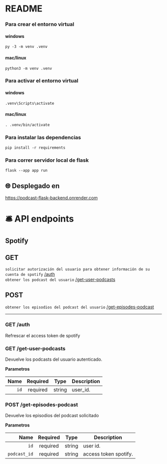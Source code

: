 # README

### Para crear el entorno virtual
#### windows
`py -3 -m venv .venv`
#### mac/linux
`python3 -m venv .venv`


### Para activar el entorno virtual
#### windows
`.venv\Scripts\activate`
#### mac/linux
`. .venv/bin/activate`

### Para instalar las dependencias 
`pip install -r requirements`

### Para correr servidor local de flask
`flask --app app run`

## 🌐 Desplegado en
https://podcast-flask-backend.onrender.com

# 🛎️ API endpoints

## Spotify


## GET
`solicitar autorización del usuario para obtener información de su cuenta de spotify` [/auth](#auth) <br/>
`obtener los podcast del usuario` [/get-user-podcasts](#get-user-podcasts) <br/>


## POST
`obtener los episodios del podcast del usuario` [/get-episodes-podcast](#get-episodes-podcast) <br/>
___

### GET /auth
Refrescar el access token de spotify

### GET /get-user-podcasts
Devuelve los podcasts del usuario autenticado.

**Parametros**

|          Name | Required |  Type   | Description                                                                                                                                                           |
| -------------:|:--------:|:-------:| ------------
|     `id` | required | string  | user_id.  


### POST /get-episodes-podcast
Devuelve los episodios del podcast solicitado

**Parametros**

|          Name | Required |  Type   | Description                                                                                                                                                           |
| -------------:|:--------:|:-------:| ----------- |
|     `id` | required | string  | user id.          |
|     `podcast_id` | required | string  | access token spotify.
